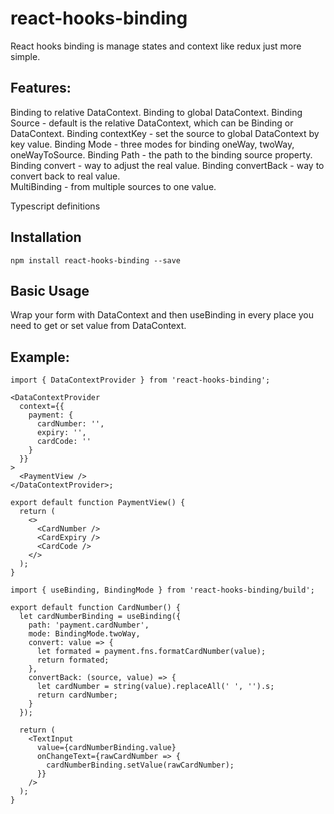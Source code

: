 # react-hooks-binding

React hooks binding is manage states and context like redux just more simple.

## Features:

Binding to relative DataContext.
Binding to global DataContext.
Binding Source - default is the relative DataContext, which can be Binding or DataContext.
Binding contextKey - set the source to global DataContext by key value.
Binding Mode - three modes for binding oneWay, twoWay, oneWayToSource.
Binding Path - the path to the binding source property.
Binding convert - way to adjust the real value.
Binding convertBack - way to convert back to real value.  
MultiBinding - from multiple sources to one value.

Typescript definitions

## Installation

```
npm install react-hooks-binding --save
```

## Basic Usage

Wrap your form with DataContext and then useBinding in every place you need to get or set value from DataContext.

## Example:

```
import { DataContextProvider } from 'react-hooks-binding';

<DataContextProvider
  context={{
    payment: {
      cardNumber: '',
      expiry: '',
      cardCode: ''
    }
  }}
>
  <PaymentView />
</DataContextProvider>;

export default function PaymentView() {
  return (
    <>
      <CardNumber />
      <CardExpiry />
      <CardCode />
    </>
  );
}

import { useBinding, BindingMode } from 'react-hooks-binding/build';

export default function CardNumber() {
  let cardNumberBinding = useBinding({
    path: 'payment.cardNumber',
    mode: BindingMode.twoWay,
    convert: value => {
      let formated = payment.fns.formatCardNumber(value);
      return formated;
    },
    convertBack: (source, value) => {
      let cardNumber = string(value).replaceAll(' ', '').s;
      return cardNumber;
    }
  });

  return (
    <TextInput
      value={cardNumberBinding.value}
      onChangeText={rawCardNumber => {
        cardNumberBinding.setValue(rawCardNumber);
      }}
    />
  );
}
```
